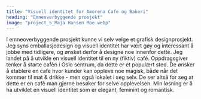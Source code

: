 ```yaml
---
title: "Visuell identitet for Amorena Cafe og Bakeri"
heading: "Emneoverbyggende prosjekt"
image: "project_5_Maja Hansen Moe.webp"
---
```


I emneoverbyggende prosjekt kunne vi selv velge et grafisk designprosjekt. Jeg syns emballasjedesign og visuell identitet har vært gøy og interessant å jobbe med tidligere, og ønsket derfor å designe noe innenfor dette. Jeg landet på å utvikle en visuell identitet til en ny (fiktiv) cafè. Oppdragsgiver tenker å starte cafèn i Oslo sentrum, da dette er et populært sted. De ønsker å etablere en cafe hvor kunder kan oppleve noe magisk, både når det kommer til mat & drikke - men også lokalet i seg selv. De ser altså for seg at dette er en cafè man gjerne besøker for selve opplevelsen. Min løsning er å ha utviklet en visuell identitet som er elegant, feminint og romantisk.
